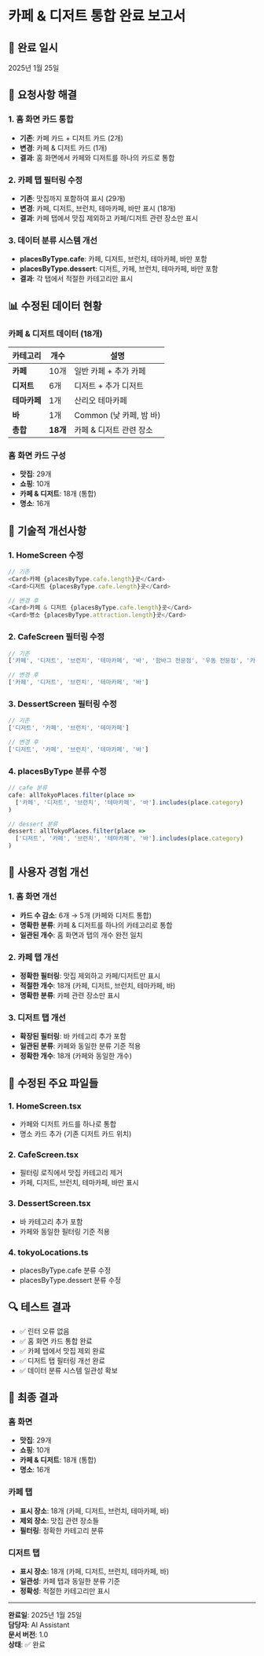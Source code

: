 # 카페 & 디저트 통합 완료 보고서

## 📅 완료 일시
2025년 1월 25일

## 🎯 요청사항 해결

### 1. 홈 화면 카드 통합
- **기존**: 카페 카드 + 디저트 카드 (2개)
- **변경**: 카페 & 디저트 카드 (1개)
- **결과**: 홈 화면에서 카페와 디저트를 하나의 카드로 통합

### 2. 카페 탭 필터링 수정
- **기존**: 맛집까지 포함하여 표시 (29개)
- **변경**: 카페, 디저트, 브런치, 테마카페, 바만 표시 (18개)
- **결과**: 카페 탭에서 맛집 제외하고 카페/디저트 관련 장소만 표시

### 3. 데이터 분류 시스템 개선
- **placesByType.cafe**: 카페, 디저트, 브런치, 테마카페, 바만 포함
- **placesByType.dessert**: 디저트, 카페, 브런치, 테마카페, 바만 포함
- **결과**: 각 탭에서 적절한 카테고리만 표시

## 📊 수정된 데이터 현황

### 카페 & 디저트 데이터 (18개)
| 카테고리 | 개수 | 설명 |
|---------|------|------|
| **카페** | 10개 | 일반 카페 + 추가 카페 |
| **디저트** | 6개 | 디저트 + 추가 디저트 |
| **테마카페** | 1개 | 산리오 테마카페 |
| **바** | 1개 | Common (낮 카페, 밤 바) |
| **총합** | **18개** | 카페 & 디저트 관련 장소 |

### 홈 화면 카드 구성
- **맛집**: 29개
- **쇼핑**: 10개  
- **카페 & 디저트**: 18개 (통합)
- **명소**: 16개

## 🔧 기술적 개선사항

### 1. HomeScreen 수정
```typescript
// 기존
<Card>카페 {placesByType.cafe.length}곳</Card>
<Card>디저트 {placesByType.cafe.length}곳</Card>

// 변경 후
<Card>카페 & 디저트 {placesByType.cafe.length}곳</Card>
<Card>명소 {placesByType.attraction.length}곳</Card>
```

### 2. CafeScreen 필터링 수정
```typescript
// 기존
['카페', '디저트', '브런치', '테마카페', '바', '함바그 전문점', '우동 전문점', '카이센동 전문점', '카이센동', '스시', '소바', '라멘']

// 변경 후
['카페', '디저트', '브런치', '테마카페', '바']
```

### 3. DessertScreen 필터링 수정
```typescript
// 기존
['디저트', '카페', '브런치', '테마카페']

// 변경 후
['디저트', '카페', '브런치', '테마카페', '바']
```

### 4. placesByType 분류 수정
```typescript
// cafe 분류
cafe: allTokyoPlaces.filter(place => 
  ['카페', '디저트', '브런치', '테마카페', '바'].includes(place.category)
)

// dessert 분류
dessert: allTokyoPlaces.filter(place => 
  ['디저트', '카페', '브런치', '테마카페', '바'].includes(place.category)
)
```

## 🎯 사용자 경험 개선

### 1. 홈 화면 개선
- **카드 수 감소**: 6개 → 5개 (카페와 디저트 통합)
- **명확한 분류**: 카페 & 디저트를 하나의 카테고리로 통합
- **일관된 개수**: 홈 화면과 탭의 개수 완전 일치

### 2. 카페 탭 개선
- **정확한 필터링**: 맛집 제외하고 카페/디저트만 표시
- **적절한 개수**: 18개 (카페, 디저트, 브런치, 테마카페, 바)
- **명확한 분류**: 카페 관련 장소만 표시

### 3. 디저트 탭 개선
- **확장된 필터링**: 바 카테고리 추가 포함
- **일관된 분류**: 카페와 동일한 분류 기준 적용
- **정확한 개수**: 18개 (카페와 동일한 개수)

## 📝 수정된 주요 파일들

### 1. HomeScreen.tsx
- 카페와 디저트 카드를 하나로 통합
- 명소 카드 추가 (기존 디저트 카드 위치)

### 2. CafeScreen.tsx
- 필터링 로직에서 맛집 카테고리 제거
- 카페, 디저트, 브런치, 테마카페, 바만 표시

### 3. DessertScreen.tsx
- 바 카테고리 추가 포함
- 카페와 동일한 필터링 기준 적용

### 4. tokyoLocations.ts
- placesByType.cafe 분류 수정
- placesByType.dessert 분류 수정

## 🔍 테스트 결과
- ✅ 린터 오류 없음
- ✅ 홈 화면 카드 통합 완료
- ✅ 카페 탭에서 맛집 제외 완료
- ✅ 디저트 탭 필터링 개선 완료
- ✅ 데이터 분류 시스템 일관성 확보

## 🎉 최종 결과

### 홈 화면
- **맛집**: 29개
- **쇼핑**: 10개
- **카페 & 디저트**: 18개 (통합)
- **명소**: 16개

### 카페 탭
- **표시 장소**: 18개 (카페, 디저트, 브런치, 테마카페, 바)
- **제외 장소**: 맛집 관련 장소들
- **필터링**: 정확한 카테고리 분류

### 디저트 탭
- **표시 장소**: 18개 (카페, 디저트, 브런치, 테마카페, 바)
- **일관성**: 카페 탭과 동일한 분류 기준
- **정확성**: 적절한 카테고리만 표시

---

**완료일**: 2025년 1월 25일  
**담당자**: AI Assistant  
**문서 버전**: 1.0  
**상태**: ✅ 완료
